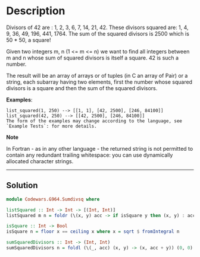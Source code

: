 # Description

Divisors of 42 are : 1, 2, 3, 6, 7, 14, 21, 42. These divisors squared are: 1, 4, 9, 36, 49, 196, 441, 1764. The sum of the squared divisors is 2500 which is 50 \* 50, a square!

Given two integers m, n (1 <= m <= n) we want to find all integers between m and n whose sum of squared divisors is itself a square. 42 is such a number.

The result will be an array of arrays or of tuples (in C an array of Pair) or a string, each subarray having two elements, first the number whose squared divisors is a square and then the sum of the squared divisors.

**Examples**:

```
list_squared(1, 250) --> [[1, 1], [42, 2500], [246, 84100]]
list_squared(42, 250) --> [[42, 2500], [246, 84100]]
The form of the examples may change according to the language, see `Example Tests`: for more details.
```

**Note**

In Fortran - as in any other language - the returned string is not permitted to contain any redundant trailing whitespace: you can use dynamically allocated character strings.

---

## Solution

```hs
module Codewars.G964.Sumdivsq where

listSquared :: Int -> Int -> [(Int, Int)]
listSquared m n = foldr (\(x, y) acc -> if isSquare y then (x, y) : acc else acc ) [] $ map sumSquaredDivisors [m..n]

isSquare :: Int -> Bool
isSquare n = floor x == ceiling x where x = sqrt $ fromIntegral n

sumSquaredDivisors :: Int -> (Int, Int)
sumSquaredDivisors n = foldl (\(_, acc) (x, y) -> (x, acc + y)) (0, 0) [ (x, x * x) | x <- [1..n], n `rem` x == 0 ]
```
